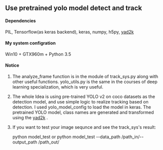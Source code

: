 ## Use pretrained yolo model detect and track

#### Dependencies
PIL, Tensorflow(as keras backend), keras, numpy, h5py, [yad2k](https://github.com/allanzelener/YAD2K)

#### My system configration
Win10 + GTX960m + Python 3.5

#### Notice
1. The analyze_frame function is in the module of track_sys.py along with other useful functions. yolo_utils.py is the same in the courses of deep learning specialization, which is very useful.

2. The whole Idea is using pre-trained YOLO v2 on coco datasets as the detection model, and use simple logic to realize tracking based on detection. I used yolo_model_config to load the model in keras. The pretrained YOLO model, class names are generated and transformed using the [yad2k](https://github.com/allanzelener/YAD2K) .<br />

3. If you want to test your image sequnce and see the track_sys's result: <br />

    python model_test or python model_test --data_path /path_in/--output_path /path_out/


